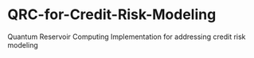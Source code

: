 # QRC-for-Credit-Risk-Modeling
Quantum Reservoir Computing Implementation for addressing credit risk modeling
